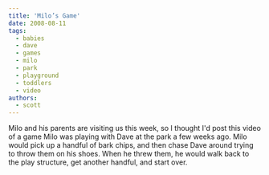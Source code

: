 ```yaml
---
title: 'Milo’s Game'
date: 2008-08-11
tags:
  - babies
  - dave
  - games
  - milo
  - park
  - playground
  - toddlers
  - video
authors:
  - scott
---
```


Milo and his parents are visiting us this week, so I thought I'd post this video of a game Milo was playing with Dave at the park a few weeks ago. Milo would pick up a handful of bark chips, and then chase Dave around trying to throw them on his shoes. When he threw them, he would walk back to the play structure, get another handful, and start over.
